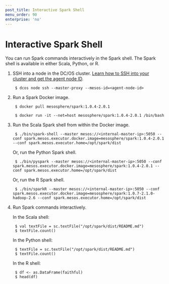 ```yaml
---
post_title: Interactive Spark Shell
menu_order: 90
enterprise: 'no'
---
```


# Interactive Spark Shell

You can run Spark commands interactively in the Spark shell. The Spark shell is available in either Scala, Python, or R.

1. SSH into a node in the DC/OS cluster. [Learn how to SSH into your cluster and get the agent node ID](https://dcos.io/docs/1.9/administering-clusters/sshcluster/).

        $ dcos node ssh --master-proxy --mesos-id=<agent-node-id>

1. Run a Spark Docker image.

        $ docker pull mesosphere/spark:1.0.4-2.0.1

        $ docker run -it --net=host mesosphere/spark:1.0.4-2.0.1 /bin/bash

1. Run the Scala Spark shell from within the Docker image.

        $ ./bin/spark-shell --master mesos://<internal-master-ip>:5050 --conf spark.mesos.executor.docker.image=mesosphere/spark:1.0.4-2.0.1 --conf spark.mesos.executor.home=/opt/spark/dist

    Or, run the Python Spark shell.

        $ ./bin/pyspark --master mesos://<internal-master-ip>:5050 --conf spark.mesos.executor.docker.image=mesosphere/spark:1.0.4-2.0.1 --conf spark.mesos.executor.home=/opt/spark/dist

    Or, run the R Spark shell.

        $ ./bin/sparkR --master mesos://<internal-master-ip>:5050 --conf spark.mesos.executor.docker.image=mesosphere/spark:1.0.7-2.1.0-hadoop-2.6 --conf spark.mesos.executor.home=/opt/spark/dist

1. Run Spark commands interactively.

    In the Scala shell:

        $ val textFile = sc.textFile("/opt/spark/dist/README.md")
        $ textFile.count()

    In the Python shell:

        $ textFile = sc.textFile("/opt/spark/dist/README.md")
        $ textFile.count()

    In the R shell:

        $ df <- as.DataFrame(faithful)
        $ head(df)
